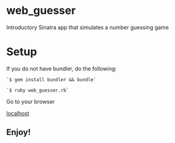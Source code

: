 # web_guesser
Introductory Sinatra app that simulates a number guessing game

# Setup
If you do not have bundler, do the following:

    `$ gem install bundler && bundle`

    `$ ruby web_guesser.rb`

Go to your browser

  [localhost](http://localhost:4567)

## Enjoy!

